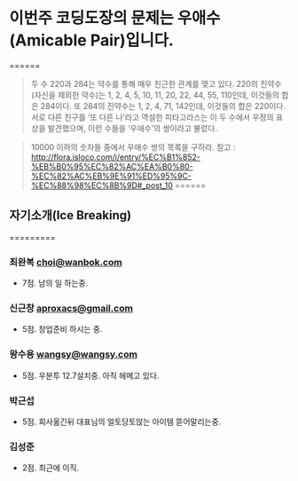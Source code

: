 # 이번주 코딩도장의 문제는 우애수(Amicable Pair)입니다.
======

> 두 수 220과 284는 약수를 통해 매우 친근한 관계를 맺고 있다.
> 220의 진약수(자신을 제외한 약수)는 1, 2, 4, 5, 10, 11, 20, 22, 44, 55, 110인데, 이것들의 합은 284이다.
> 또 284의 진약수는 1, 2, 4, 71, 142인데, 이것들의 합은 220이다.
> 서로 다른 친구를 ‘또 다른 나’라고 역설한 피타고라스는 이 두 수에서 우정의 표상을 발견했으며, 이런 수들을 ‘우애수’의 쌍이라고 불렀다.

> 10000 이하의 숫자들 중에서 우애수 쌍의 목록을 구하라.
> 참고 : http://flora.isloco.com/i/entry/%EC%B1%852-%EB%B0%95%EC%82%AC%EA%B0%80-%EC%82%AC%EB%9E%91%ED%95%9C-%EC%88%98%EC%8B%9D#_post_10
======

## 자기소개(Ice Breaking)
=========
### 최완복 choi@wanbok.com
  * 7점. 남의 일 하는중.

### 신근창 aproxacs@gmail.com
  * 5점. 창업준비 하시는 중.

### 왕수용 wangsy@wangsy.com
  * 5점. 우분투 12.7설치중. 아직 헤메고 있다.

### 박근섭
  * 5점. 회사옮긴뒤 대표님의 얼토당토않는 아이템 뜯어말리는중.

### 김성준
  * 2점. 최근에 이직.
